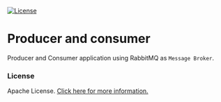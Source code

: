 [![License](https://img.shields.io/badge/License-Apache%202.0-blue.svg)](https://opensource.org/licenses/Apache-2.0)

# Producer and consumer

Producer and Consumer application using RabbitMQ as `Message Broker`.

### License
Apache License. [Click here for more information.](LICENSE)